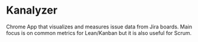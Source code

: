 # Kanalyzer

Chrome App that visualizes and measures issue data from Jira boards.
Main focus is on common metrics for Lean/Kanban but it is also useful for Scrum.